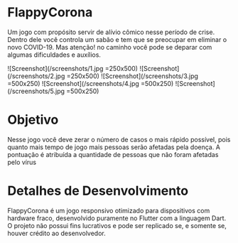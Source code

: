 # FlappyCorona
Um jogo com propósito servir de alívio cômico nesse período de crise. Dentro dele 
você controla um sabão e tem que se preocupar em eliminar o novo COVID-19.
Mas atenção! no caminho você pode se deparar com algumas dificuldades e auxílios. 

![Screenshot](/screenshots/1.jpg =250x500)
![Screenshot](/screenshots/2.jpg =250x500)
![Screenshot](/screenshots/3.jpg =500x250)
![Screenshot](/screenshots/4.jpg =500x250)
![Screenshot](/screenshots/5.jpg =500x250)


# Objetivo
Nesse jogo você deve zerar o número de casos o mais rápido possível, pois quanto mais tempo de jogo mais pessoas serão afetadas pela doença. A pontuação é atribuída a quantidade de pessoas que não foram afetadas pelo vírus

# Detalhes de Desenvolvimento
FlappyCorona é um  jogo responsivo otimizado para dispositivos com hardware fraco, desenvolvido puramente no Flutter com a linguagem Dart.
O projeto não possui fins lucrativos e pode ser replicado se, e somente se, houver crédito  ao desenvolvedor.  
 
